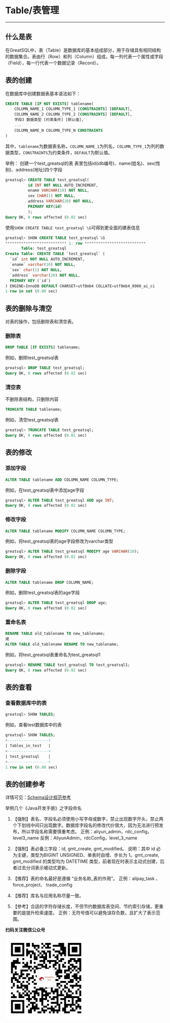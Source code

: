 # Table/表管理
---

## 什么是表

在GreatSQL中，表（Table）是数据库的基本组成部分，用于存储具有相同结构的数据集合。表由行（Row）和列（Column）组成，每一列代表一个属性或字段（Field），每一行代表一个数据记录（Record）。

## 表的创建
在数据库中创建数据表基本语法如下：
```sql
CREATE TABLE [IF NOT EXISTS] tablename(
	COLUMN_NAME_1 COLUMN_TYPE_1 [CONSTRAINTS] [DEFAULT], 
	COLUMN_NAME_2 COLUMN_TYPE_2 [CONSTRAINTS] [DEFAULT], 
	字段3 数据类型 [约束条件] [默认值],  
	...
	COLUMN_NAME_N COLUMN_TYPE_N CONSTRAINTS
)
```
其中，`tablename`为数据表名称，`COLUMN_NAME_1`为列名，`COLUMN_TYPE_1`为列的数据类型，`CONSTRAINTS`为约束条件，`DEFAULT`为默认值。

举例：
创建一个test_greatsql的表
表里包括id(idb编号)、name(姓名)、sex(性别)、address(地址)四个字段
```sql
greatsql> CREATE TABLE test_greatsql(
          id INT NOT NULL AUTO_INCREMENT,
          ename VARCHAR(10) NOT NULL,
          sex CHAR(1) NOT NULL,
          address VARCHAR(20) NOT NULL,
          PRIMARY KEY(id)
          );
Query OK, 0 rows affected (0.02 sec)
```
使用`SHOW CREATE TABLE test_greatsql \G`可得到更全面的建表信息
```sql
greatsql> SHOW CREATE TABLE test_greatsql \G
*************************** 1. row ***************************
       Table: test_greatsql
Create Table: CREATE TABLE `test_greatsql` (
  `id` int NOT NULL AUTO_INCREMENT,
  `ename` varchar(10) NOT NULL,
  `sex` char(1) NOT NULL,
  `address` varchar(20) NOT NULL,
  PRIMARY KEY (`id`)
) ENGINE=InnoDB DEFAULT CHARSET=utf8mb4 COLLATE=utf8mb4_0900_ai_ci
1 row in set (0.00 sec)
```
## 表的删除与清空
对表的操作，包括删除表和清空表。
### 删除表
```sql
DROP TABLE [IF EXISTS] tablename;
```
例如，删除test_greatsql表
```sql
greatsql> DROP TABLE test_greatsql;
Query OK, 0 rows affected (0.02 sec)
```
### 清空表
不删除表结构，只删除内容
```sql
TRUNCATE TABLE tablename;
```
例如，清空test_greatsql表
```sql
greatsql> TRUNCATE TABLE test_greatsql;
Query OK, 0 rows affected (0.01 sec)
```
## 表的修改
### 添加字段
```sql
ALTER TABLE tablename ADD COLUMN_NAME COLUMN_TYPE;
```
例如，在test_greatsql表中添加age字段
```sql
greatsql> ALTER TABLE test_greatsql ADD age INT;
Query OK, 0 rows affected (0.02 sec)
```
### 修改字段
```sql
ALTER TABLE tablename MODIFY COLUMN_NAME COLUMN_TYPE;
```
例如，将test_greatsql表的age字段修改为varchar类型
```sql
greatsql> ALTER TABLE test_greatsql MODIFY age VARCHAR(10);
Query OK, 0 rows affected (0.02 sec)
```
### 删除字段
```sql
ALTER TABLE tablename DROP COLUMN_NAME;
```
例如，删除test_greatsql表的age字段
```sql
greatsql> ALTER TABLE test_greatsql DROP age;
Query OK, 0 rows affected (0.02 sec)
```
### 重命名表
```sql
RENAME TABLE old_tablename TO new_tablename;
或
ALTER TABLE old_tablename RENAME TO new_tablename;
```
例如，将test_greatsql表重命名为test_greatsql1
```sql
greatsql> RENAME TABLE test_greatsql TO test_greatsql1;
Query OK, 0 rows affected (0.02 sec)
```
## 表的查看
### 查看数据库中的表
```sql
greatsql> SHOW TABLES;
```
例如，查看test数据库中的表
```sql
greatsql> SHOW TABLES;
+------------------+
| Tables_in_test   |
+------------------+
| test_greatsql    |
+------------------+
1 row in set (0.00 sec)
```
## 表的创建参考

详情可见：[Schema设计规范参考](../10-optimize/2-1-schema-design-refer.md)

举例几个《Java开发手册》之字段命名

1. 【强制】表名、字段名必须使用小写字母或数字，禁止出现数字开头，禁止两个下划线中间只出现数字。数据库字段名的修改代价很大，因为无法进行预发布，所以字段名称需要慎重考虑。
正例：aliyun_admin，rdc_config，level3_name
反例：AliyunAdmin，rdcConfig，level_3_name

2. 【强制】表必备三字段：id, gmt_create, gmt_modified。
说明：其中 id 必为主键，类型为BIGINT UNSIGNED、单表时自增、步长为 1。gmt_create, gmt_modified 的类型均为 DATETIME 类型，前者现在时表示主动式创建，后者过去分词表示被动式更新。

3. 【推荐】表的命名最好是遵循 “业务名称_表的作用”。
正例：alipay_task 、 force_project、 trade_config

4. 【推荐】库名与应用名称尽量一致。

5. 【参考】合适的字符存储长度，不但节约数据库表空间、节约索引存储，更重要的是提升检索速度。
正例：无符号值可以避免误存负数，且扩大了表示范围。



**扫码关注微信公众号**

![greatsql-wx](../greatsql-wx.jpg)
